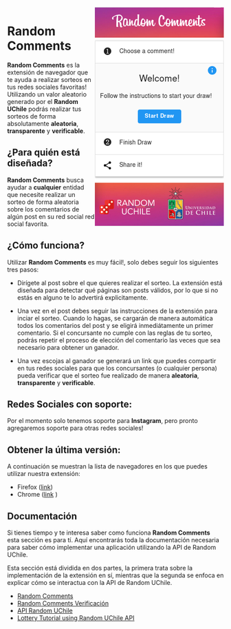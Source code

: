 
<img align="right" src="screenshots/welcome.png"/>

# Random Comments

**Random Comments** es la extensión de navegador que te ayuda a realizar sorteos en tus redes sociales favoritas! 
Utilizando un valor aleatorio generado por el **Random UChile** podrás realizar tus sorteos de forma absolutamente 
**aleatoria**, **transparente** y **verificable**.

## ¿Para quién está diseñada?
**Random Comments** busca ayudar a **cualquier** entidad que necesite realizar un sorteo de forma aleatoria sobre los 
comentarios de algún post en su red social red social favorita. 

## ¿Cómo funciona?

Utilizar **Random Comments** es muy fácil!, solo debes seguir los siguientes tres pasos:

* Dirígete al post sobre el que quieres realizar el sorteo. La extensión está diseñada para detectar qué páginas son
 posts válidos, por lo que si no estás en alguno te lo advertirá explicitamente. 

* Una vez en el post debes seguir las instrucciones de la extensión para inciar el sorteo. Cuando lo hagas, se cargarán
de manera automática todos los comentarios del post y se eligirá inmediátamente un primer comentario. Si el concursante 
no cumple con las reglas de tu sorteo, podrás repetir el proceso de elección del comentario las veces que sea 
necesario para obtener un ganador. 

* Una vez escojas al ganador se generará un link que puedes compartir en tus redes sociales para que los concursantes 
(o cualquier persona) pueda verificar que el sorteo fue realizado de manera **aleatoria**, **transparente** y 
**verificable**.

## Redes Sociales con soporte:
Por el momento solo tenemos soporte para **Instagram**, pero pronto agregaremos soporte para otras redes sociales!

## Obtener la última versión:
A continuación se muestran la lista de navegadores en los que puedes utilizar nuestra extensión:
* Firefox (<a href="https://addons.mozilla.org/en-US/firefox/addon/random-comments-uchile/" target="_blank">link</a>)
* Chrome (<a href="https://chrome.google.com/webstore/detail/random-comments/hdekiadgbjgdfelanobdgkpglladeajf" 
target="_blank">link</a> )


## Documentación

Si tienes tiempo y te interesa saber como funciona **Random Comments** esta sección es para tí. Aquí encontrarás toda la
documentación necesaria para saber cómo implementar una aplicación utilizando la API de Random UChile.

Esta sección está dividida en dos partes, la primera trata sobre la implementación de la extensión en sí, mientras que 
la segunda se enfoca en explicar cómo se interactua con la API de Random UChile.

* [Random Comments](documentation/randomcomments.md)
* [Random Comments Verificación](verification/tutorial.md)
* [API Random UChile](documentation/randomuchile.md)
* [Lottery Tutorial using Random UChile API](documentation/lotterytutorial.md)
 

 